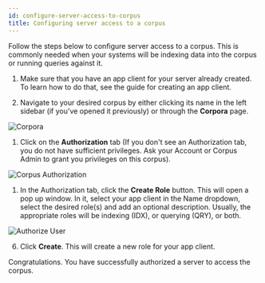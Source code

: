 ```yaml
---
id: configure-server-access-to-corpus
title: Configuring server access to a corpus
---
```


Follow the steps below to configure server access to a corpus. This is
commonly needed when your systems will be indexing data into the corpus or
running queries against it.

1. Make sure that you have an app client for your server already created. To
   learn how to do that, see the guide for creating an app client.

2. Navigate to your desired corpus by either clicking its name in the left
   sidebar (if you've opened it previously) or through the **Corpora** page.

  ![Corpora](/img/corpora.png)

1. Click on the **Authorization** tab (If you don't see an Authorization tab,
   you do not have sufficient privileges. Ask your Account or Corpus Admin to
   grant you privileges on this corpus).

  ![Corpus Authorization](/img/corpus_authorization.png)

1. In the Authorization tab, click the **Create Role** button. This will open a
   pop up window. In it, select your app client in the Name dropdown, select the
   desired role(s) and add an optional description.  Usually, the appropriate
   roles will be indexing (IDX), or querying (QRY), or both.

  ![Authorize User](/img/authorize_user_window.png)

6. Click **Create**. This will create a new role for your app client. 

Congratulations. You have successfully authorized a server to access the corpus.
